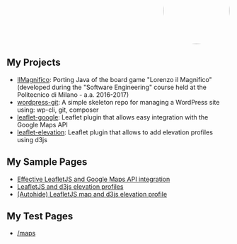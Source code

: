 <p align="right" style="margin-top: -70px; text-align: right;">
  <a href="https://github.com/Raruto">
    <img style="border-radius:50%;" src="https://avatars.githubusercontent.com/u/9614886?s=400" height="150" />
  </a>
</p>
<p align="center" style="display:none;">
  <a href="https://raruto.github.io/">View at raruto.github.io</a>
 </p>

## My Projects
- [IlMagnifico](https://github.com/Raruto/IlMagnifico): Porting Java of the board game "Lorenzo il Magnifico" (developed during the "Software Engineering" course held at the Politecnico di Milano - a.a. 2016-2017)
- [wordpress-git](https://github.com/Raruto/wordpress-git): A simple skeleton repo for managing a WordPress site using: wp-cli, git, composer
- [leaflet-google](https://github.com/Raruto/leaflet-google): Leaflet plugin that allows easy integration with the Google Maps API
- [leaflet-elevation](https://github.com/Raruto/leaflet-elevation): Leaflet plugin that allows to add elevation profiles using d3js

## My Sample Pages
- [Effective LeafletJS and Google Maps API integration](/examples/leaflet-google/leaflet-google.html)
- [LeafletJS and d3js elevation profiles](/examples/leaflet-elevation/leaflet-elevation.html)
- [(Autohide) LeafletJS map and d3js elevation profile](/examples/leaflet-elevation/leaflet-elevation_hidden-map.html)

## My Test Pages
- [/maps](/maps)
